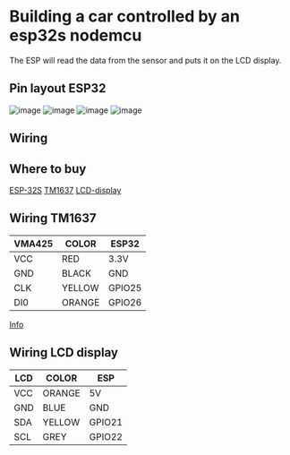 # Building a car controlled by an esp32s nodemcu

The ESP will read the data from the sensor and puts it on the LCD display.

## Pin layout ESP32

![image](https://github.com/resimons/esp32s-nodecmu-lora-bme280/blob/main/images/esp32-esp-32s-nodemcu-pinout.jpg)
![image](https://github.com/resimons/esp32s-nodecmu-lora-bme280/blob/main/images/bme280.jpeg)
![image](https://www.tinytronics.nl/image/cache/data/product-2368/TM1637-RED4MINI-1200x1200w.jpg)
![image](https://www.tinytronics.nl/image/cache/data/product-3267/LCD1602-green-yellow-with-I2C-backpack-1500x1500w.jpg)

## Wiring

## Where to buy

[ESP-32S](https://elektronicavoorjou.nl/product/esp32-development-board-wifi-bluetooth)
[TM1637](https://www.tinytronics.nl/nl/displays/segmenten/segmenten-display-module-4-karakters-klok-rood-tm1637-mini)
[LCD-display](https://www.tinytronics.nl/nl/displays/lcd/lcd-display-16*2-karakters-met-zwarte-tekst-en-groen-gele-backlight-met-i2c-backpack)

## Wiring TM1637
VMA425 | COLOR | ESP32
-------- |-| ----------
VCC | RED | 3.3V
GND | BLACK | GND
CLK | YELLOW | GPIO25
DI0 | ORANGE | GPIO26

[Info](https://cdn.velleman.eu/downloads/29/vma425_a4v01.pdf)

## Wiring LCD display
LCD | COLOR | ESP
----- | - | ------
VCC | ORANGE | 5V
GND | BLUE | GND
SDA | YELLOW | GPIO21
SCL | GREY | GPIO22
